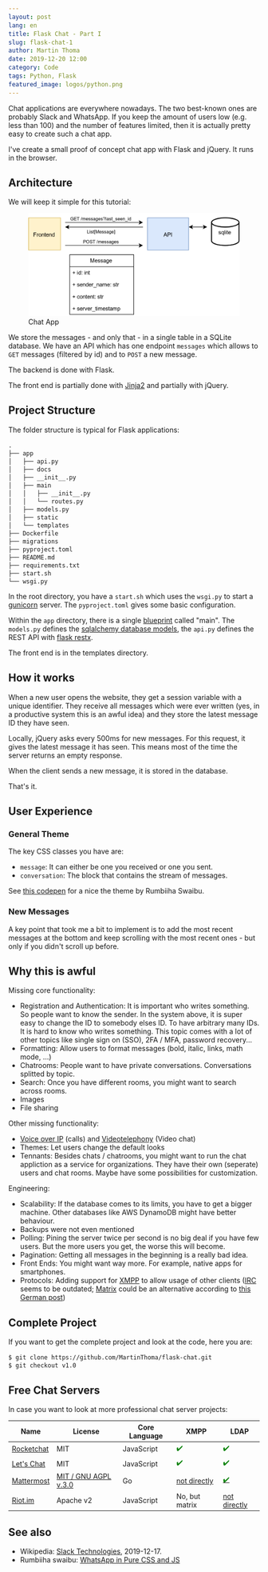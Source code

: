 ```yaml
---
layout: post
lang: en
title: Flask Chat - Part I
slug: flask-chat-1
author: Martin Thoma
date: 2019-12-20 12:00
category: Code
tags: Python, Flask
featured_image: logos/python.png
---
```

Chat applications are everywhere nowadays. The two best-known ones are probably
Slack and WhatsApp. If you keep the amount of users low (e.g. less than 100)
and the number of features limited, then it is actually pretty easy to create
such a chat app.

I've create a small proof of concept chat app with Flask and jQuery. It runs in
the browser.


## Architecture

We will keep it simple for this tutorial:

<figure class="wp-caption aligncenter img-thumbnail">
    <a href="../images/2019/12/chat-flask.png"><img src="../images/2019/12/chat-flask.png" alt="Chat App" style="width: 512px;"/></a>
    <figcaption class="text-center">Chat App</figcaption>
</figure>

We store the messages - and only that - in a single table in a SQLite database.
We have an API which has one endpoint <code>messages</code> which allows to
<code>GET</code> messages (filtered by id) and to <code>POST</code> a new
message.

The backend is done with Flask.

The front end is partially done with <a href="https://jinja.palletsprojects.com/en/2.10.x/">Jinja2</a> and partially with jQuery.


## Project Structure

The folder structure is typical for Flask applications:

```text
.
├── app
│   ├── api.py
│   ├── docs
│   ├── __init__.py
│   ├── main
│   │   ├── __init__.py
│   │   └── routes.py
│   ├── models.py
│   ├── static
│   └── templates
├── Dockerfile
├── migrations
├── pyproject.toml
├── README.md
├── requirements.txt
├── start.sh
└── wsgi.py
```

In the root directory, you have a <code>start.sh</code> which uses the
<code>wsgi.py</code> to start a <a href="https://en.wikipedia.org/wiki/Gunicorn">gunicorn</a>
server. The <code>pyproject.toml</code> gives some basic configuration.

Within the <code>app</code> directory, there is a single <a href="https://flask.palletsprojects.com/en/1.0.x/blueprints/">blueprint</a> called "main". The <code>models.py</code>
defines the <a href="https://flask-sqlalchemy.palletsprojects.com/en/2.x/models/">sqlalchemy database models</a>, the <code>api.py</code> defines the REST API with <a href="https://flask-restx.readthedocs.io/en/stable/">flask restx</a>.

The front end is in the templates directory.


## How it works

When a new user opens the website, they get a session variable with a unique
identifier. They receive all messages which were ever written (yes, in a
productive system this is an awful idea) and they store the latest message ID
they have seen.

Locally, jQuery asks every 500ms for new messages. For this request, it gives
the latest message it has seen. This means most of the time the server returns
an empty response.

When the client sends a new message, it is stored in the database.

That's it.


## User Experience

### General Theme

The key CSS classes you have are:

* `message`: It can either be one you received or one you sent.
* `conversation`: The block that contains the stream of messages.

See [this codepen](https://codepen.io/swaibu/pen/QxJjwN) for a nice the theme
by Rumbiiha Swaibu.

### New Messages

A key point that took me a bit to implement is to add the most recent messages
at the bottom and keep scrolling with the most recent ones - but only if you
didn't scroll up before.


## Why this is awful

Missing core functionality:

* Registration and Authentication: It is important who writes something. So
  people want to know the sender. In the system above, it is super easy to
  change the ID to somebody elses ID. To have arbitrary many IDs. It is hard to
  know who writes something. This topic comes with a lot of other topics like
  single sign on (SSO), 2FA / MFA, password recovery...
* Formatting: Allow users to format messages (bold, italic, links, math mode, ...)
* Chatrooms: People want to have private conversations. Conversations splitted
  by topic.
* Search: Once you have different rooms, you might want to search across rooms.
* Images
* File sharing

Other missing functionality:

* [Voice over IP](https://en.wikipedia.org/wiki/Voice_over_IP) (calls) and [Videotelephony](https://en.wikipedia.org/wiki/Videotelephony) (Video chat)
* Themes: Let users change the default looks
* Tennants: Besides chats / chatrooms, you might want to run the chat
  appliction as a service for organizations. They have their own (seperate)
  users and chat rooms. Maybe have some possibilities for customization.

Engineering:

* Scalability: If the database comes to its limits, you have to get a bigger
  machine. Other databases like AWS DynamoDB might have better behaviour.
* Backups were not even mentioned
* Polling: Pining the server twice per second is no big deal if you have few
  users. But the more users you get, the worse this will become.
* Pagination: Getting all messages in the beginning is a really bad idea.
* Front Ends: You might want way more. For example, native apps for smartphones.
* Protocols: Adding support for [XMPP](https://en.wikipedia.org/wiki/XMPP) to
  allow usage of other clients
  ([IRC](https://en.wikipedia.org/wiki/Internet_Relay_Chat) seems to be
  outdated; [Matrix](https://en.wikipedia.org/wiki/Matrix_(protocol)) could be an alternative according to [this German post](https://www.kuketz-blog.de/messenger-matrix-das-xmpp-fuer-hobby-admins/))


## Complete Project

If you want to get the complete project and look at the code, here you are:

```shell
$ git clone https://github.com/MartinThoma/flask-chat.git
$ git checkout v1.0
```


## Free Chat Servers

In case you want to look at more professional chat server projects:


<table class="table">
    <thead>
        <tr>
            <th>Name</th>
            <th>License</th>
            <th>Core Language</th>
            <th>XMPP</th>
            <th>LDAP</th>
        </tr>
    </thead>
    <tbody>
        <tr>
            <td><a href="https://github.com/RocketChat/Rocket.Chat">Rocketchat</a></td>
            <td class="text-center">MIT</td>
            <td class="text-center">JavaScript</td>
            <td class="text-center"><span style="color:green;" title="Yes">✔️</span></td>
            <td class="text-center"><span style="color:green;" title="Yes">✔️</span></td>
        </tr>
        <tr>
            <td><a href="https://github.com/sdelements/lets-chat">Let's Chat</a></td>
            <td class="text-center">MIT</td>
            <td class="text-center">JavaScript</td>
            <td class="text-center"><span style="color:green;" title="Yes">✔️</span></td>
            <td class="text-center"><span style="color:green;" title="Yes">✔️</span></td>
        </tr>
        <tr>
            <td><a href="https://github.com/mattermost/mattermost-server">Mattermost</a></td>
            <td class="text-center"><a href="https://github.com/mattermost/mattermost-server/blob/master/LICENSE.txt">MIT / GNU AGPL v.3.0</a></td>
            <td class="text-center">Go</td>
            <td class="text-center"><a href="https://github.com/42wim/matterbridge">not directly</a></td>
            <td class="text-center"><a href="https://docs.mattermost.com/deployment/sso-ldap.html"><span style="color:green;" title="Yes">✔️</span></a></td>
        </tr>
        <tr>
            <td><a href="https://github.com/vector-im/riot-web">Riot.im</a></td>
            <td class="text-center">Apache v2</td>
            <td class="text-center">JavaScript</td>
            <td class="text-center">No, but matrix</td>
            <td class="text-center"><a href="https://github.com/matrix-org/matrix-synapse-ldap3">not directly</a></td>
        </tr>
    </tbody>
</table>


## See also

* Wikipedia: [Slack Technologies](https://en.wikipedia.org/wiki/Slack_Technologies), 2019-12-17.
* Rumbiiha swaibu: [WhatsApp in Pure CSS and JS](https://codepen.io/swaibu/pen/QxJjwN)
